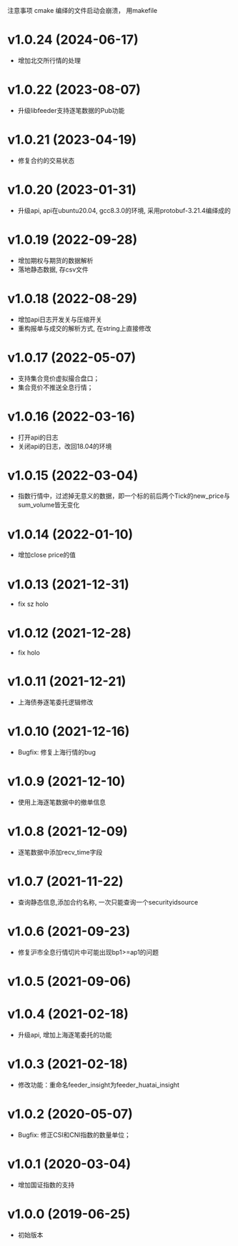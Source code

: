 注意事项 cmake 编绎的文件启动会崩溃， 用makefile

# v1.0.24 (2024-06-17)
* 增加北交所行情的处理

# v1.0.22 (2023-08-07)
* 升级libfeeder支持逐笔数据的Pub功能

# v1.0.21 (2023-04-19)
* 修复合约的交易状态

# v1.0.20 (2023-01-31)
* 升级api, api在ubuntu20.04, gcc8.3.0的环境, 采用protobuf-3.21.4编绎成的

# v1.0.19 (2022-09-28)
* 增加期权与期货的数据解析
* 落地静态数据, 存csv文件

# v1.0.18 (2022-08-29)
* 增加api日志开发关与压缩开关
* 重构报单与成交的解析方式, 在string上直接修改

# v1.0.17 (2022-05-07)
* 支持集合竞价虚拟撮合盘口；
* 集合竞价不推送全息行情；

# v1.0.16 (2022-03-16)
* 打开api的日志
* 关闭api的日志，改回18.04的环境

# v1.0.15 (2022-03-04)
* 指数行情中，过滤掉无意义的数据，即一个标的前后两个Tick的new_price与sum_volume皆无变化

# v1.0.14 (2022-01-10)
* 增加close price的值

# v1.0.13 (2021-12-31)
* fix sz holo

# v1.0.12 (2021-12-28)
* fix holo

# v1.0.11 (2021-12-21)
* 上海债券逐笔委托逻辑修改

# v1.0.10 (2021-12-16)
* Bugfix: 修复上海行情的bug

# v1.0.9 (2021-12-10)
* 使用上海逐笔数据中的撤单信息

# v1.0.8 (2021-12-09)
* 逐笔数据中添加recv_time字段

# v1.0.7 (2021-11-22)
* 查询静态信息,添加合约名称, 一次只能查询一个securityidsource

# v1.0.6 (2021-09-23)
* 修复沪市全息行情切片中可能出现bp1>=ap1的问题

# v1.0.5 (2021-09-06)

# v1.0.4 (2021-02-18)
* 升级api, 增加上海逐笔委托的功能

# v1.0.3 (2021-02-18)
* 修改功能：重命名feeder_insight为feeder_huatai_insight

# v1.0.2 (2020-05-07)
* Bugfix: 修正CSI和CNI指数的数量单位；

# v1.0.1 (2020-03-04)
* 增加国证指数的支持

# v1.0.0 (2019-06-25)
* 初始版本
